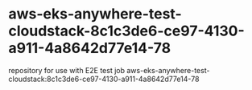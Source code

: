 # aws-eks-anywhere-test-cloudstack-8c1c3de6-ce97-4130-a911-4a8642d77e14-78
repository for use with E2E test job aws-eks-anywhere-test-cloudstack:8c1c3de6-ce97-4130-a911-4a8642d77e14-78
